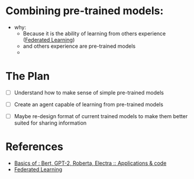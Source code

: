# Combining pre-trained models:
  - why: <br>
      - Because it is the ability of learning from others experience ([Federated Learning](https://arxiv.org/pdf/1908.07873))
      - and others experience are pre-trained models
      - 


# The Plan
- [ ] Understand how to make sense of simple pre-trained models
- [ ] Create an agent capable of learning from pre-trained models
- [ ] Maybe re-design format of current trained models to make them better suited for sharing information


# References
* [Basics of : Bert, GPT-2, Roberta, Electra :: Applications & code](https://www.kaggle.com/mokinjay/llm-test/edit)
* [Federated Learning](https://arxiv.org/pdf/1908.07873)